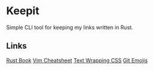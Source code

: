 # Keepit

Simple CLI tool for keeping my links written in Rust.

## Links
[Rust Book](https://doc.rust-lang.org/book/)
[Vim Cheatsheet](https://www.barbarianmeetscoding.com/boost-your-coding-fu-with-vscode-and-vim/cheatsheet)
[Text Wrapping CSS](https://codersblock.com/blog/deep-dive-into-text-wrapping-and-word-breaking/)
[Git Emojis](https://gitmoji.dev/)

